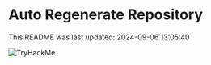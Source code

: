 # Auto Regenerate Repository

This README was last updated: 2024-09-06 13:05:40

 ![TryHackMe](https://tryhackme.com/badge/533634)